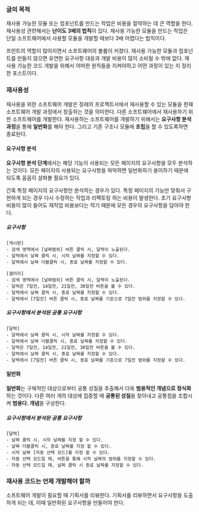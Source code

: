 ### 글의 목적
재사용 가능한 모듈 또는 컴포넌트를 만드는 작업은 비용을 절약하는 데 큰 역할을 한다.
재사용성 관련해서는 **난이도 3배의 법칙**이 있다.
재사용 가능한 모듈을 만드는 작업은 단일 소프트웨어에서 사용할 모듈을
개발할 때보다 3배 어렵다는 법칙이다.

프런트의 역할이 많아지면서 소프트웨어의 볼륨이 커졌다.
재사용 가능한 모듈과 컴포넌트를 만들지 않으면 유연한 요구사항 대응과
개발 비용이 많이 소비될 수 밖에 없다.
재사용 가능한 코드 개발을 위해서 어떠한 원칙들을 지켜야하고
어떤 과정이 있는 지 정리한 포스트이다.

### 재사용성
재사용을 위한 소프트웨어 개발은 장래의 프로젝트서에서 재사용할 수 있는 모듈을 현재 소프트웨어 개발 과정에서 창출하는 것을 의미한다. 다른 소프트웨어에서 재사용하기 위한 소프트웨어를 개발한다. 재사용하는 소프트웨어를 개발하기 위해서는 **요구사항 분석과정**을 통해 **일반화**를 해야 한다. 그리고 기존 구조나 모듈에 **조립**을 할 수 있도록하면 종료된다.

#### 요구사항 분석
**요구사항 분석 단계**에서는 해당 기능이 사용되는 모든 페이지의 요구사항을 모두 분석하는 것이다.
모든 페이지의 사용되는 요구사항을 파악하면 일반화하기 용이하기 때문에 되도록 꼼꼼히 살펴볼 필요가 있다.

간혹 특정 페이지의 요구사항만 분석하는 경우가 있다. 특정 페이지의 기능만 맞춰서 구현하게 되는 경우 다시 수정하는 작업과 리펙토링 하는 비용이 발생한다.
초기 요구사항 비용이 많이 들어도 재작업 비용보다는 적기 때문에 모든 경우의 요구사항을 담아야 한다.

##### 요구사항
```
[게시판]
- 검색 영역에서 [날짜범위] 버튼 클릭 시, 달력이 노출된다.
- 달력에서 날짜 클릭 시, 시작 날짜를 지정할 수 있다.
- 달력에서 날짜 더블클릭 시, 종료 날짜를 지정할 수 있다.

[갤러리]
- 검색 영역에서 [날짜범위] 버튼 클릭 시, 달력이 노출된다.
- 달력은 7일전, 14일전, 21일전, 30일전 버튼을 볼 수 있다.
- 달력에서 날짜 클릭 시, 종료 날짜를 지정할 수 있다.
- 달력에서 [7일전] 버튼 클릭 시, 종료 날짜를 기준으로 7일전 범위를 지정할 수 있다.
```
##### 요구사항에서 분석된 공통 요구사항
```
[달력]
- 달력에서 날짜 클릭 시, 시작 날짜를 지정할 수 있다.
- 달력에서 날짜 더블클릭 시, 종료 날짜를 지정할 수 있다.
- 달력은 7일전, 14일전, 21일전, 30일전 버튼을 볼 수 있다.
- 달력에서 날짜 클릭 시, 종료 날짜를 지정할 수 있다.
- 달력에서 [7일전] 버튼 클릭 시, 종료 날짜를 기준으로 7일전 범위를 지정할 수 있다.
```

#### 일반화
**일반화**는 구체적인 대상으로부터 공통 성질을 추출해서 더욱 **범용적인 개념으로 정식화**하는 것이다. 다른 여러 개의 대상에 집중할 때 **공통된 성질**을 찾아내고 공통점을 조합시켜 **범용다. 개념**을 구상한다.

##### 요구사항에서 분석된 공통 요구사항
```
[달력]
- 날짜 클릭 시, 시작 날짜를 지정 할 수 있다.
- 날짜 더블클릭 시, 종료 날짜를 지정 할 수 있다.
- 시작 날짜 [자동 선택 모드]를 지정 할 수 있다.
- 자동 선택 모드일 때, 버튼을 통해 시작 날짜의 범위를 지정할 수 있다.
- 자동 선택 모드일 때, 날짜 클릭 시 종료 날짜를 지정할 수 있다.
```

### 재사용 코드는 언제 개발해야 할까
소프트웨어 개발이 필요할 때 기획서를 리뷰한다. 기획서를 리뷰하면서 요구사항을 도출하게 되는 데, 이때 일반화된 요구사항을 만들어야 한다.
